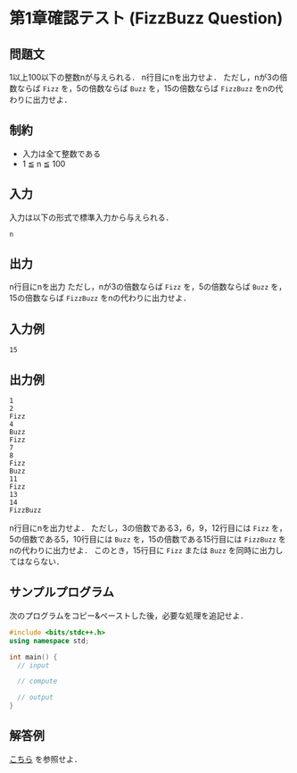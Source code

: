 # 第1章確認テスト (FizzBuzz Question)

## 問題文

1以上100以下の整数nが与えられる．
n行目にnを出力せよ．
ただし，nが3の倍数ならば `Fizz` を，5の倍数ならば `Buzz` を，15の倍数ならば `FizzBuzz` をnの代わりに出力せよ．

## 制約

- 入力は全て整数である
- 1 ≦ n ≦ 100

## 入力

入力は以下の形式で標準入力から与えられる．

```
n
```

## 出力

n行目にnを出力
ただし，nが3の倍数ならば `Fizz` を，5の倍数ならば `Buzz` を，15の倍数ならば `FizzBuzz` をnの代わりに出力せよ．

## 入力例

```
15
```

## 出力例

```
1
2
Fizz
4
Buzz
Fizz
7
8
Fizz
Buzz
11
Fizz
13
14
FizzBuzz
```

n行目にnを出力せよ．
ただし，3の倍数である3，6，9，12行目には `Fizz` を，5の倍数である5，10行目には `Buzz` を，15の倍数である15行目には `FizzBuzz` をnの代わりに出力せよ．
このとき，15行目に `Fizz` または `Buzz` を同時に出力してはならない．

## サンプルプログラム

次のプログラムをコピー&ペーストした後，必要な処理を追記せよ．

```c++
#include <bits/stdc++.h>
using namespace std;

int main() {
  // input

  // compute

  // output
}
```

## 解答例

[こちら](https://github.com/fumiyanll23/cpp-learning/tree/main/exercises/chapter01/ans.cpp) を参照せよ．
